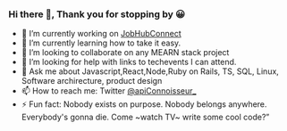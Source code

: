 ### Hi there 👋, Thank you for stopping by 😀

- 🔭 I’m currently working on [JobHubConnect](https://github.com/JohnKamaujk/JobHub_Connect)
- 🌱 I’m currently learning how to take it easy.
- 👯 I’m looking to collaborate on any MEARN stack project
- 🤔 I’m looking for help with links to techevents I can attend.
- 💬 Ask me about Javascript,React,Node,Ruby on Rails, TS, SQL, Linux, Software archirecture, product design
- 📫 How to reach me: Twitter [@apiConnoisseur_](https://twitter.com/apiConnoisseur)
- ⚡ Fun fact: Nobody exists on purpose. Nobody belongs anywhere. Everybody's gonna die. Come ~watch TV~ write some cool code?”
